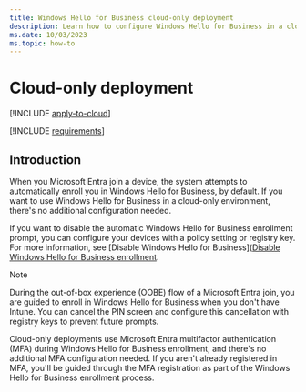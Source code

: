 ```yaml
---
title: Windows Hello for Business cloud-only deployment
description: Learn how to configure Windows Hello for Business in a cloud-only deployment scenario.
ms.date: 10/03/2023
ms.topic: how-to
---
```

# Cloud-only deployment

[!INCLUDE [apply-to-cloud](includes/apply-to-cloud.md)]

[!INCLUDE [requirements](includes/requirements.md)]

## Introduction

When you Microsoft Entra join a device, the system attempts to automatically enroll you in Windows Hello for Business, by default. If you want to use Windows Hello for Business in a cloud-only environment, there's no additional configuration needed.

If you want to disable the automatic Windows Hello for Business enrollment prompt, you can configure your devices with a policy setting or registry key. For more information, see [Disable Windows Hello for Business]([Disable Windows Hello for Business enrollment](../configure.md#disable-windows-hello-for-business-enrollment).

> [!NOTE]
> During the out-of-box experience (OOBE) flow of a Microsoft Entra join, you are guided to enroll in Windows Hello for Business when you don't have Intune. You can cancel the PIN screen and configure this cancellation with registry keys to prevent future prompts.

Cloud-only deployments use Microsoft Entra multifactor authentication (MFA) during Windows Hello for Business enrollment, and there's no additional MFA configuration needed. If you aren't already registered in MFA, you'll be guided through the MFA registration as part of the Windows Hello for Business enrollment process.
